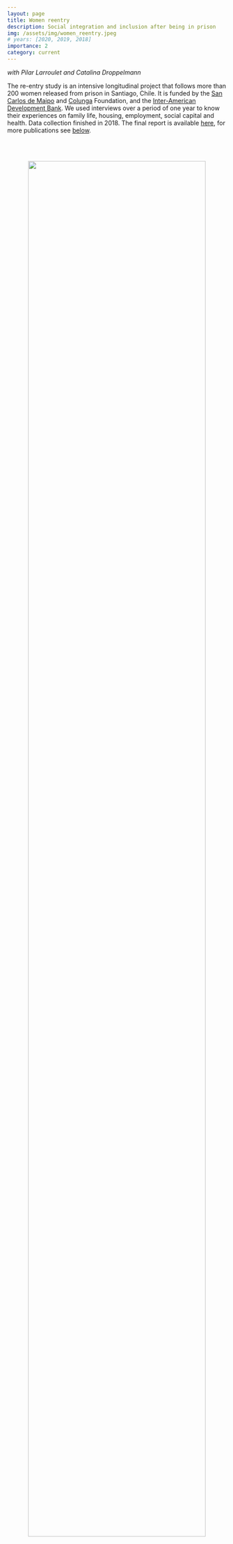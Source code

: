 ```yaml
---
layout: page
title: Women reentry
description: Social integration and inclusion after being in prison
img: /assets/img/women_reentry.jpeg
# years: [2020, 2019, 2018]
importance: 2
category: current
---
```


*with Pilar Larroulet and Catalina Droppelmann*

The re-entry study is an intensive longitudinal project that follows more than 200 women released from prison in Santiago, Chile. It is funded by the [San Carlos de Maipo](http://www.fsancarlos.cl/) and [Colunga](https://www.fundacioncolunga.org/) Foundation, and the [Inter-American Development Bank](http://www.iadb.org/). We used interviews over a period of one year to know their experiences on  family life, housing, employment, social capital and health. Data collection finished in 2018. The final report is available [here](/assets/pdf/final-report-reentry.pdf), for more publications see [below](#publications).

<br/><br/>

<p align='center'>
    <img style="width: 90%; height: 90%" src="{{ site.baseurl }}/assets/img/reentry-work-sequence.png" alt="" title="example image"/>
</p>
<!-- <div class="col three caption">
    Proportion of women reporting substance use by day after release.
</div> -->

<br/><br/>

## Publications

<div class="publications">
{% bibliography -f sdaza -q @*[rstudy=reentry] --group_by type %}
</div>